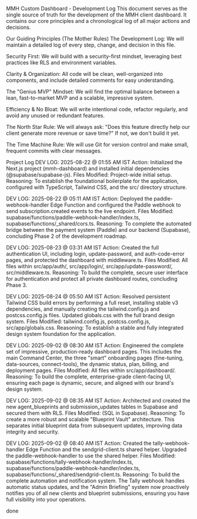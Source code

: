 MMH Custom Dashboard - Development Log
This document serves as the single source of truth for the development of the MMH client dashboard. It contains our core principles and a chronological log of all major actions and decisions.

Our Guiding Principles (The Mother Rules)
The Development Log: We will maintain a detailed log of every step, change, and decision in this file.

Security First: We will build with a security-first mindset, leveraging best practices like RLS and environment variables.

Clarity & Organization: All code will be clean, well-organized into components, and include detailed comments for easy understanding.

The "Genius MVP" Mindset: We will find the optimal balance between a lean, fast-to-market MVP and a scalable, impressive system.

Efficiency & No Bloat: We will write intentional code, refactor regularly, and avoid any unused or redundant features.

The North Star Rule: We will always ask: "Does this feature directly help our client generate more revenue or save time?" If not, we don't build it yet.

The Time Machine Rule: We will use Git for version control and make small, frequent commits with clear messages.

Project Log
DEV LOG: 2025-08-22 @ 01:55 AM IST
Action: Initialized the Next.js project (mmh-dashboard) and installed initial dependencies (@supabase/supabase-js).
Files Modified: Project-wide initial setup.
Reasoning: To establish the foundational boilerplate for the application, configured with TypeScript, Tailwind CSS, and the src/ directory structure.

DEV LOG: 2025-08-22 @ 05:11 AM IST
Action: Deployed the paddle-webhook-handler Edge Function and configured the Paddle webhook to send subscription.created events to the live endpoint.
Files Modified: supabase/functions/paddle-webhook-handler/index.ts, supabase/functions/_shared/cors.ts.
Reasoning: To complete the automated bridge between the payment system (Paddle) and our backend (Supabase), concluding Phase 2 of the development roadmap.

DEV LOG: 2025-08-23 @ 03:31 AM IST
Action: Created the full authentication UI, including login, update-password, and auth-code-error pages, and protected the dashboard with middleware.ts.
Files Modified: All files within src/app/auth/, src/app/login/, src/app/update-password/, src/middleware.ts.
Reasoning: To build the complete, secure user interface for authentication and protect all private dashboard routes, concluding Phase 3.

DEV LOG: 2025-08-24 @ 05:50 AM IST
Action: Resolved persistent Tailwind CSS build errors by performing a full reset, installing stable v3 dependencies, and manually creating the tailwind.config.js and postcss.config.js files. Updated globals.css with the full brand design system.
Files Modified: tailwind.config.js, postcss.config.js, src/app/globals.css.
Reasoning: To establish a stable and fully integrated design system foundation for the application.

DEV LOG: 2025-09-02 @ 08:30 AM IST
Action: Engineered the complete set of impressive, production-ready dashboard pages. This includes the main Command Center, the three "smart" onboarding pages (fine-tuning, data-sources, connect-tools), the dynamic status, plan, billing, and deployment pages.
Files Modified: All files within src/app/dashboard/.
Reasoning: To build the complete, enterprise-grade client-facing UI, ensuring each page is dynamic, secure, and aligned with our brand's design system.

DEV LOG: 2025-09-02 @ 08:35 AM IST
Action: Architected and created the new agent_blueprints and submission_updates tables in Supabase and secured them with RLS.
Files Modified: (SQL in Supabase).
Reasoning: To create a more robust and scalable "Blueprint Vault" architecture. This separates initial blueprint data from subsequent updates, improving data integrity and security.

DEV LOG: 2025-09-02 @ 08:40 AM IST
Action: Created the tally-webhook-handler Edge Function and the sendgrid-client.ts shared helper. Upgraded the paddle-webhook-handler to use the shared helper.
Files Modified: supabase/functions/tally-webhook-handler/index.ts, supabase/functions/paddle-webhook-handler/index.ts, supabase/functions/_shared/sendgrid-client.ts.
Reasoning: To build the complete automation and notification system. The Tally webhook handles automatic status updates, and the "Admin Briefing" system now proactively notifies you of all new clients and blueprint submissions, ensuring you have full visibility into your operations.


done